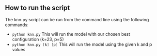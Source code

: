 ## How to run the script
The knn.py script can be run from the command line using the following commands:
- ```python knn.py``` This will run the model with our chosen best configuration (k=23, p=5)
- ```python knn.py [k] [p]``` This will run the model using the given k and p values